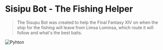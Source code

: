 # Sisipu Bot - The Fishing Helper
> The Sisupu Bot was created to help the Final Fantasy XIV on when the ship for the fishing will leave from Limsa Lominsa, which route it will follow and what's the best baits.

![Pyhton](https://img.shields.io/badge/Python-FFD43B?style=for-the-badge&logo=python&logoColor=blue)
